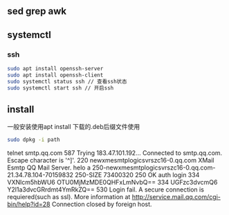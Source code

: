 ## sed grep awk

## systemctl
### ssh
```bash
sudo apt install openssh-server
sudo apt install openssh-client
sudo systemctl status ssh // 查看ssh状态
sudo systemctl start ssh // 开启ssh
```
## install
一般安装使用apt install
下载的.deb后缀文件使用
```bash
sudo dpkg -i path
```

 telnet smtp.qq.com 587
Trying 183.47.101.192...
Connected to smtp.qq.com.
Escape character is '^]'.
220 newxmesmtplogicsvrszc16-0.qq.com XMail Esmtp QQ Mail Server.
helo a
250-newxmesmtplogicsvrszc16-0.qq.com-21.34.78.104-70159832
250-SIZE 73400320
250 OK
auth login
334 VXNlcm5hbWU6
OTU0MjMzMDE0QHFxLmNvbQ==
334 UGFzc3dvcmQ6
Y2l1a3dvcGRrdmt4YmRkZQ==
530 Login fail. A secure connection is requiered(such as ssl). More information at http://service.mail.qq.com/cgi-bin/help?id=28
Connection closed by foreign host.